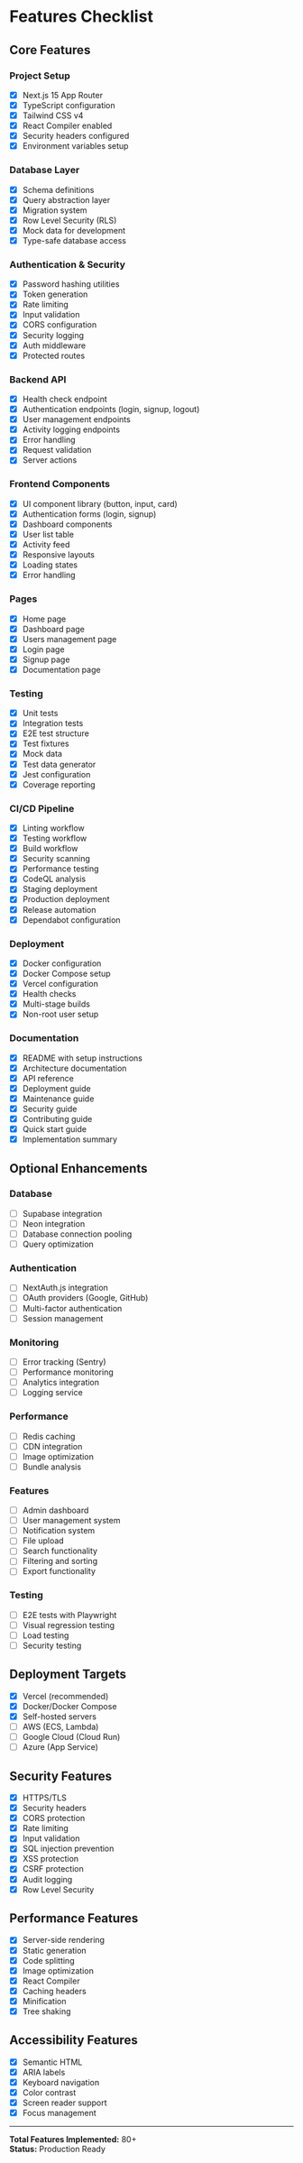 # Features Checklist

## Core Features

### Project Setup

- [x] Next.js 15 App Router
- [x] TypeScript configuration
- [x] Tailwind CSS v4
- [x] React Compiler enabled
- [x] Security headers configured
- [x] Environment variables setup

### Database Layer

- [x] Schema definitions
- [x] Query abstraction layer
- [x] Migration system
- [x] Row Level Security (RLS)
- [x] Mock data for development
- [x] Type-safe database access

### Authentication & Security

- [x] Password hashing utilities
- [x] Token generation
- [x] Rate limiting
- [x] Input validation
- [x] CORS configuration
- [x] Security logging
- [x] Auth middleware
- [x] Protected routes

### Backend API

- [x] Health check endpoint
- [x] Authentication endpoints (login, signup, logout)
- [x] User management endpoints
- [x] Activity logging endpoints
- [x] Error handling
- [x] Request validation
- [x] Server actions

### Frontend Components

- [x] UI component library (button, input, card)
- [x] Authentication forms (login, signup)
- [x] Dashboard components
- [x] User list table
- [x] Activity feed
- [x] Responsive layouts
- [x] Loading states
- [x] Error handling

### Pages

- [x] Home page
- [x] Dashboard page
- [x] Users management page
- [x] Login page
- [x] Signup page
- [x] Documentation page

### Testing

- [x] Unit tests
- [x] Integration tests
- [x] E2E test structure
- [x] Test fixtures
- [x] Mock data
- [x] Test data generator
- [x] Jest configuration
- [x] Coverage reporting

### CI/CD Pipeline

- [x] Linting workflow
- [x] Testing workflow
- [x] Build workflow
- [x] Security scanning
- [x] Performance testing
- [x] CodeQL analysis
- [x] Staging deployment
- [x] Production deployment
- [x] Release automation
- [x] Dependabot configuration

### Deployment

- [x] Docker configuration
- [x] Docker Compose setup
- [x] Vercel configuration
- [x] Health checks
- [x] Multi-stage builds
- [x] Non-root user setup

### Documentation

- [x] README with setup instructions
- [x] Architecture documentation
- [x] API reference
- [x] Deployment guide
- [x] Maintenance guide
- [x] Security guide
- [x] Contributing guide
- [x] Quick start guide
- [x] Implementation summary

## Optional Enhancements

### Database

- [ ] Supabase integration
- [ ] Neon integration
- [ ] Database connection pooling
- [ ] Query optimization

### Authentication

- [ ] NextAuth.js integration
- [ ] OAuth providers (Google, GitHub)
- [ ] Multi-factor authentication
- [ ] Session management

### Monitoring

- [ ] Error tracking (Sentry)
- [ ] Performance monitoring
- [ ] Analytics integration
- [ ] Logging service

### Performance

- [ ] Redis caching
- [ ] CDN integration
- [ ] Image optimization
- [ ] Bundle analysis

### Features

- [ ] Admin dashboard
- [ ] User management system
- [ ] Notification system
- [ ] File upload
- [ ] Search functionality
- [ ] Filtering and sorting
- [ ] Export functionality

### Testing

- [ ] E2E tests with Playwright
- [ ] Visual regression testing
- [ ] Load testing
- [ ] Security testing

## Deployment Targets

- [x] Vercel (recommended)
- [x] Docker/Docker Compose
- [x] Self-hosted servers
- [ ] AWS (ECS, Lambda)
- [ ] Google Cloud (Cloud Run)
- [ ] Azure (App Service)

## Security Features

- [x] HTTPS/TLS
- [x] Security headers
- [x] CORS protection
- [x] Rate limiting
- [x] Input validation
- [x] SQL injection prevention
- [x] XSS protection
- [x] CSRF protection
- [x] Audit logging
- [x] Row Level Security

## Performance Features

- [x] Server-side rendering
- [x] Static generation
- [x] Code splitting
- [x] Image optimization
- [x] React Compiler
- [x] Caching headers
- [x] Minification
- [x] Tree shaking

## Accessibility Features

- [x] Semantic HTML
- [x] ARIA labels
- [x] Keyboard navigation
- [x] Color contrast
- [x] Screen reader support
- [x] Focus management

---

**Total Features Implemented:** 80+  
**Status:** Production Ready
